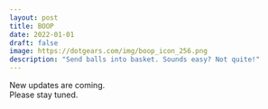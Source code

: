 ```yaml
---
layout: post
title: BOOP
date: 2022-01-01
draft: false
image: https://dotgears.com/img/boop_icon_256.png
description: "Send balls into basket. Sounds easy? Not quite!"
---
```



New updates are coming. <br>
Please stay tuned.